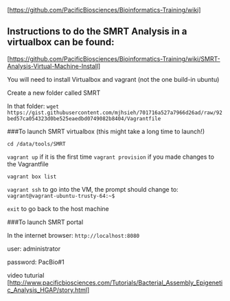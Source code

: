 
[https://github.com/PacificBiosciences/Bioinformatics-Training/wiki]

## Instructions to do the SMRT Analysis in a virtualbox can be found:
[https://github.com/PacificBiosciences/Bioinformatics-Training/wiki/SMRT-Analysis-Virtual-Machine-Install]

You will need to install Virtualbox and vagrant (not the one build-in ubuntu)

Create a new folder called SMRT

In that folder:
     ```
wget https://gist.githubusercontent.com/mjhsieh/701716a527a7966d26ad/raw/92bed57ca054323d0be525eaedbd0749082b8404/Vagrantfile
     ```

###To launch SMRT virtualbox (this might take a long time to launch!)

`cd /data/tools/SMRT`

`vagrant up` if it is the first time 
`vagrant provision` if you made changes to the Vagrantfile

`vagrant box list`

`vagrant ssh` to go into the VM, the prompt should change to: ```vagrant@vagrant-ubuntu-trusty-64:~$```

`exit` to go back to the host machine 

###To launch SMRT portal 

In the internet browser: `http://localhost:8080`

user: administrator

password: PacBio#1 

video tuturial [http://www.pacificbiosciences.com/Tutorials/Bacterial_Assembly_Epigenetic_Analysis_HGAP/story.html]


